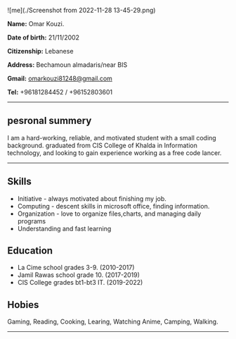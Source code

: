 

![me](./Screenshot from 2022-11-28 13-45-29.png)

**Name:** Omar Kouzi.      

**Date of birth:** 21/11/2002

**Citizenship:** Lebanese

**Address:** Bechamoun almadaris/near BIS

**Gmail:** omarkouzi81248@gmail.com

**Tel:** +96181284452 / +96152803601

---

## pesronal summery 
I am a hard-working, reliable, and motivated student with a small coding background. graduated from CIS College of Khalda in Information technology, and looking to gain experience working as a free code lancer.

---
## Skills
- Initiative - always motivated about finishing my job.
- Computing - descent skills in microsoft office, finding information.
- Organization - love to organize files,charts, and managing daily programs
- Understanding and fast learning

## Education
- La Cime school grades 3-9. (2010-2017)
- Jamil Rawas school grade 10. (2017-2019)
- CIS College grades bt1-bt3 IT. (2019-2022)

## Hobies
Gaming, Reading, Cooking, Learing, Watching Anime, Camping, Walking.



---
